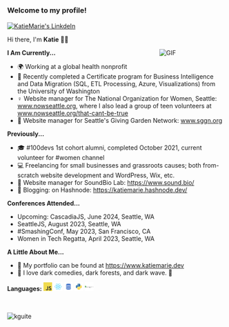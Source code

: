 ### Welcome to my profile! 

<a href="https://www.linkedin.com/in/katiemariedev/"><img align="center" alt="KatieMarie's LinkdeIn" width="22px" src="https://cdn.jsdelivr.net/npm/simple-icons@v3/icons/linkedin.svg" /></a>

Hi there, I'm **Katie**  👩‍💻 


<img align="right" width="30%" alt="GIF" src="https://c.tenor.com/LUZs3iI4FFwAAAAC/flower-typing.gif"/>


**I Am Currently...**
- 🌍 Working at a global health nonprofit
- 🎒 Recently completed a Certificate program for Business Intelligence and Data Migration (SQL, ETL Processing, Azure, Visualizations) from the University of Washington 
- ♀️ Website manager for The National Organization for Women, Seattle: www.nowseattle.org, where I also lead a group of teen volunteers at www.nowseattle.org/that-cant-be-true
- 🌱 Website manager for Seattle's Giving Garden Network: www.sggn.org

**Previously...**
- 🎓 #100devs 1st cohort alumni, completed October 2021, current volunteer for #women channel
- 💻 Freelancing for small businesses and grassroots causes; both from-scratch website development and WordPress, Wix, etc. 
- 🧪 Website manager for SoundBio Lab: https://www.sound.bio/
- 📗 Blogging: on Hashnode: https://katiemarie.hashnode.dev/ 

**Conferences Attended...**
- Upcoming: CascadiaJS, June 2024, Seattle, WA
- SeattleJS, August 2023, Seattle, WA
- #SmashingConf, May 2023, San Francisco, CA
- Women in Tech Regatta, April 2023, Seattle, WA

**A Little About Me...**
- 📖 My portfolio can be found at https://www.katiemarie.dev
- 👩 I love dark comedies, dark forests, and dark wave. 🎼

**Languages:**
<code><img height="20" src="https://raw.githubusercontent.com/github/explore/80688e429a7d4ef2fca1e82350fe8e3517d3494d/topics/javascript/javascript.png"></code>
<code><img height="20" src="https://raw.githubusercontent.com/github/explore/80688e429a7d4ef2fca1e82350fe8e3517d3494d/topics/react/react.png"></code>
<code><img height="20" src="https://raw.githubusercontent.com/github/explore/80688e429a7d4ef2fca1e82350fe8e3517d3494d/topics/sql/sql.png"></code>
<code><img height="20" src="https://raw.githubusercontent.com/github/explore/80688e429a7d4ef2fca1e82350fe8e3517d3494d/topics/python/python.png"></code>
<code><img height="20" src="https://raw.githubusercontent.com/github/explore/80688e429a7d4ef2fca1e82350fe8e3517d3494d/topics/mongodb/mongodb.png"></code>

<br>


<p><img align="center" src="https://github-readme-streak-stats.herokuapp.com/?user=kguite" alt="kguite" /></p>
